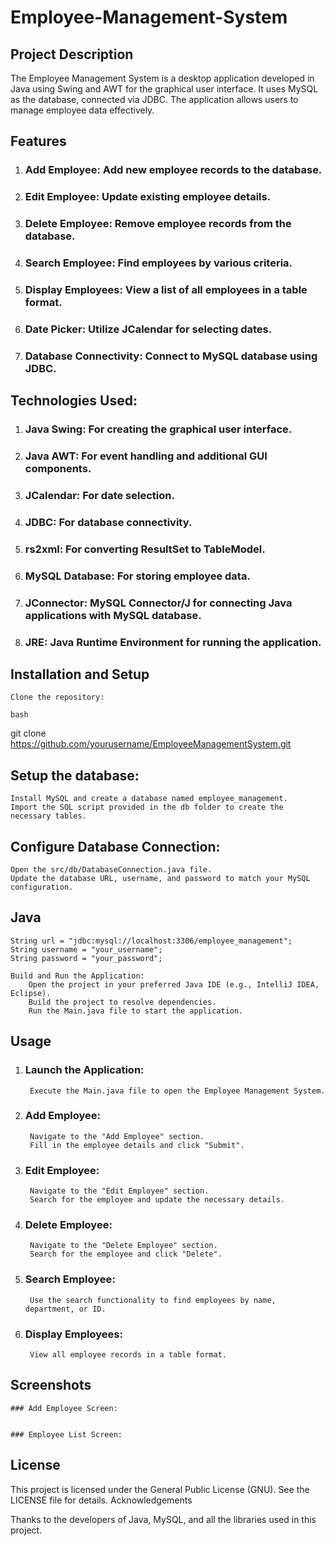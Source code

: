# Employee-Management-System

## Project Description

The Employee Management System is a desktop application developed in Java using Swing and AWT for the graphical user interface. It uses MySQL as the database, connected via JDBC. The application allows users to manage employee data effectively.

## Features

 1) ### Add Employee: Add new employee records to the database.
 2) ### Edit Employee: Update existing employee details.
 3) ### Delete Employee: Remove employee records from the database.
 4) ### Search Employee: Find employees by various criteria.
 5) ### Display Employees: View a list of all employees in a table format.
 6) ### Date Picker: Utilize JCalendar for selecting dates.
 7) ### Database Connectivity: Connect to MySQL database using JDBC.

## Technologies Used:

1) ### Java Swing: For creating the graphical user interface.
2) ### Java AWT: For event handling and additional GUI components.
3) ### JCalendar: For date selection.
4) ### JDBC: For database connectivity.
5) ### rs2xml: For converting ResultSet to TableModel.
6) ### MySQL Database: For storing employee data.
7) ### JConnector: MySQL Connector/J for connecting Java applications with MySQL database.
8) ### JRE: Java Runtime Environment for running the application.

## Installation and Setup

    Clone the repository:

    bash

git clone https://github.com/yourusername/EmployeeManagementSystem.git

## Setup the database:

    Install MySQL and create a database named employee_management.
    Import the SQL script provided in the db folder to create the necessary tables.

## Configure Database Connection:

    Open the src/db/DatabaseConnection.java file.
    Update the database URL, username, and password to match your MySQL configuration.

## Java

    String url = "jdbc:mysql://localhost:3306/employee_management";
    String username = "your_username";
    String password = "your_password";

    Build and Run the Application:
        Open the project in your preferred Java IDE (e.g., IntelliJ IDEA, Eclipse).
        Build the project to resolve dependencies.
        Run the Main.java file to start the application.

## Usage

1) ### Launch the Application:
        Execute the Main.java file to open the Employee Management System.
2) ### Add Employee:
        Navigate to the "Add Employee" section.
        Fill in the employee details and click "Submit".
3) ### Edit Employee:
        Navigate to the "Edit Employee" section.
        Search for the employee and update the necessary details.
4) ### Delete Employee:
        Navigate to the "Delete Employee" section.
        Search for the employee and click "Delete".
5) ### Search Employee:
        Use the search functionality to find employees by name, department, or ID.
6) ### Display Employees:
        View all employee records in a table format.

## Screenshots

    ### Add Employee Screen:

    
    ### Employee List Screen:



## License

This project is licensed under the General Public License (GNU). See the LICENSE file for details.
Acknowledgements

Thanks to the developers of Java, MySQL, and all the libraries used in this project.
